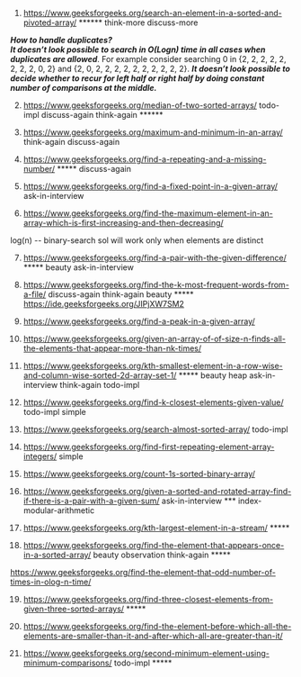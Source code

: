 1) https://www.geeksforgeeks.org/search-an-element-in-a-sorted-and-pivoted-array/ ****** think-more discuss-more

***How to handle duplicates?*** \
***It doesn’t look possible to search in O(Logn) time in all cases when duplicates are allowed***. For example consider searching 0 in {2, 2, 2, 2, 2, 2, 2, 2, 0, 2} and {2, 0, 2, 2, 2, 2, 2, 2, 2, 2, 2, 2}. ***It doesn’t look possible to decide whether to recur for left half or right half by doing constant number of comparisons at the middle.***


2) https://www.geeksforgeeks.org/median-of-two-sorted-arrays/ todo-impl discuss-again think-again ******

3) https://www.geeksforgeeks.org/maximum-and-minimum-in-an-array/ think-again discuss-again

4) https://www.geeksforgeeks.org/find-a-repeating-and-a-missing-number/ ***** discuss-again

5) https://www.geeksforgeeks.org/find-a-fixed-point-in-a-given-array/ ask-in-interview

6) https://www.geeksforgeeks.org/find-the-maximum-element-in-an-array-which-is-first-increasing-and-then-decreasing/

log(n) -- binary-search sol will work only when elements are distinct

7) https://www.geeksforgeeks.org/find-a-pair-with-the-given-difference/ ***** beauty ask-in-interview

8) https://www.geeksforgeeks.org/find-the-k-most-frequent-words-from-a-file/ discuss-again think-again beauty ***** \
https://ide.geeksforgeeks.org/JIPjXW7SM2

9) https://www.geeksforgeeks.org/find-a-peak-in-a-given-array/

10) https://www.geeksforgeeks.org/given-an-array-of-of-size-n-finds-all-the-elements-that-appear-more-than-nk-times/

11) https://www.geeksforgeeks.org/kth-smallest-element-in-a-row-wise-and-column-wise-sorted-2d-array-set-1/ ***** beauty heap ask-in-interview think-again todo-impl

12) https://www.geeksforgeeks.org/find-k-closest-elements-given-value/  todo-impl simple

13) https://www.geeksforgeeks.org/search-almost-sorted-array/ todo-impl

14) https://www.geeksforgeeks.org/find-first-repeating-element-array-integers/ simple

15) https://www.geeksforgeeks.org/count-1s-sorted-binary-array/

16) https://www.geeksforgeeks.org/given-a-sorted-and-rotated-array-find-if-there-is-a-pair-with-a-given-sum/ ask-in-interview *** index-modular-arithmetic

17) https://www.geeksforgeeks.org/kth-largest-element-in-a-stream/ ***** 

18) https://www.geeksforgeeks.org/find-the-element-that-appears-once-in-a-sorted-array/ beauty observation think-again *****

https://www.geeksforgeeks.org/find-the-element-that-odd-number-of-times-in-olog-n-time/


19) https://www.geeksforgeeks.org/find-three-closest-elements-from-given-three-sorted-arrays/ ***** 

20) https://www.geeksforgeeks.org/find-the-element-before-which-all-the-elements-are-smaller-than-it-and-after-which-all-are-greater-than-it/

21) https://www.geeksforgeeks.org/second-minimum-element-using-minimum-comparisons/ todo-impl *****



